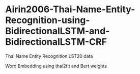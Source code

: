 # Airin2006-Thai-Name-Entity-Recognition-using-BidirectionalLSTM-and-BidirectionalLSTM-CRF
Thai Name Entity Recognition LST20 data

Word Embedding using thai2fit and Bert weights
